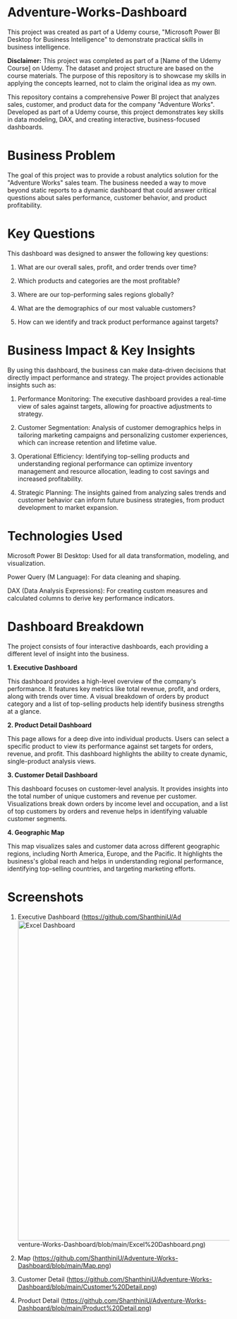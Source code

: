 # Adventure-Works-Dashboard
This project was created as part of a Udemy course, "Microsoft Power BI Desktop for Business Intelligence" to demonstrate practical skills in business intelligence.

**Disclaimer:** This project was completed as part of a [Name of the Udemy Course] on Udemy. The dataset and project structure are based on the course materials. The purpose of this repository is to showcase my skills in applying the concepts learned, not to claim the original idea as my own.

This repository contains a comprehensive Power BI project that analyzes sales, customer, and product data for the company "Adventure Works". Developed as part of a Udemy course, this project demonstrates key skills in data modeling, DAX, and creating interactive, business-focused dashboards.

# Business Problem

The goal of this project was to provide a robust analytics solution for the "Adventure Works" sales team. The business needed a way to move beyond static reports to a dynamic dashboard that could answer critical questions about sales performance, customer behavior, and product profitability.

# Key Questions
This dashboard was designed to answer the following key questions:

1. What are our overall sales, profit, and order trends over time?

2. Which products and categories are the most profitable?

3. Where are our top-performing sales regions globally?

4. What are the demographics of our most valuable customers?

5. How can we identify and track product performance against targets?

# Business Impact & Key Insights
By using this dashboard, the business can make data-driven decisions that directly impact performance and strategy. The project provides actionable insights such as:

1. Performance Monitoring: The executive dashboard provides a real-time view of sales against targets, allowing for proactive adjustments to strategy.

2. Customer Segmentation: Analysis of customer demographics helps in tailoring marketing campaigns and personalizing customer experiences, which can increase retention and lifetime value.

3. Operational Efficiency: Identifying top-selling products and understanding regional performance can optimize inventory management and resource allocation, leading to cost savings and increased profitability.

4. Strategic Planning: The insights gained from analyzing sales trends and customer behavior can inform future business strategies, from product development to market expansion.

# Technologies Used
Microsoft Power BI Desktop: Used for all data transformation, modeling, and visualization.

Power Query (M Language): For data cleaning and shaping.

DAX (Data Analysis Expressions): For creating custom measures and calculated columns to derive key performance indicators.

# Dashboard Breakdown
The project consists of four interactive dashboards, each providing a different level of insight into the business.

**1. Executive Dashboard**

This dashboard provides a high-level overview of the company's performance. It features key metrics like total revenue, profit, and orders, along with trends over time. A visual breakdown of orders by product category and a list of top-selling products help identify business strengths at a glance.

**2. Product Detail Dashboard**

This page allows for a deep dive into individual products. Users can select a specific product to view its performance against set targets for orders, revenue, and profit. This dashboard highlights the ability to create dynamic, single-product analysis views.

**3. Customer Detail Dashboard**

This dashboard focuses on customer-level analysis. It provides insights into the total number of unique customers and revenue per customer. Visualizations break down orders by income level and occupation, and a list of top customers by orders and revenue helps in identifying valuable customer segments.

**4. Geographic Map**

This map visualizes sales and customer data across different geographic regions, including North America, Europe, and the Pacific. It highlights the business's global reach and helps in understanding regional performance, identifying top-selling countries, and targeting marketing efforts.

# Screenshots

1. Executive Dashboard
(https://github.com/ShanthiniU/Ad<img width="1286" height="724" alt="Excel Dashboard" src="https://github.com/user-attachments/assets/9e6fd5f0-0b95-453d-8e17-84d40b3ed798" />
venture-Works-Dashboard/blob/main/Excel%20Dashboard.png)

2. Map
(https://github.com/ShanthiniU/Adventure-Works-Dashboard/blob/main/Map.png)

3. Customer Detail
(https://github.com/ShanthiniU/Adventure-Works-Dashboard/blob/main/Customer%20Detail.png)

4. Product Detail
(https://github.com/ShanthiniU/Adventure-Works-Dashboard/blob/main/Product%20Detail.png)
